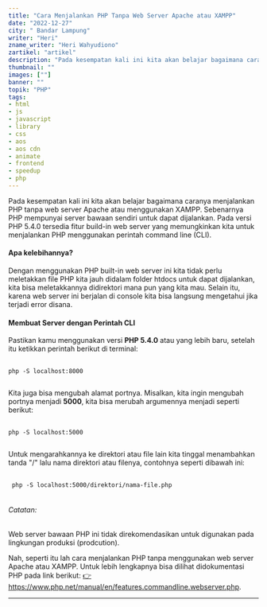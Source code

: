 ```yaml
---
title: "Cara Menjalankan PHP Tanpa Web Server Apache atau XAMPP"
date: "2022-12-27"
city: " Bandar Lampung"
writer: "Heri"
zname_writer: "Heri Wahyudiono"
zartikel: "artikel"
description: "Pada kesempatan kali ini kita akan belajar bagaimana caranya menjalankan PHP tanpa web server Apache atau menggunakan XAMPP"
thumbnail: ""
images: [""]
banner: ""
topik: "PHP"
tags: 
- html
- js
- javascript
- library
- css
- aos
- aos cdn
- animate
- frontend
- speedup
- php
---
```


Pada kesempatan kali ini kita akan belajar bagaimana caranya menjalankan PHP tanpa web server Apache atau menggunakan XAMPP. Sebenarnya PHP mempunyai server bawaan sendiri untuk dapat dijalankan. Pada versi PHP 5.4.0 tersedia fitur build-in web server yang memungkinkan kita untuk menjalankan PHP menggunakan perintah command line (CLI).

<div class="zbarisbaru"></div>

#### Apa kelebihannya?
Dengan menggunakan PHP built-in web server ini kita tidak perlu meletakkan file PHP kita jauh didalam folder htdocs untuk dapat dijalankan, kita bisa meletakkannya didirektori mana pun yang kita mau. Selain itu, karena web server ini berjalan di console kita bisa langsung mengetahui jika terjadi error disana.

#### Membuat Server dengan Perintah CLI
Pastikan kamu menggunakan versi **PHP 5.4.0** atau yang lebih baru, setelah itu ketikkan perintah berikut di terminal:
<pre class="language-javascript">
  <code class="language-javascript">
php -S localhost:8000
  </code>
</pre>
Kita juga bisa mengubah alamat portnya. Misalkan, kita ingin mengubah portnya menjadi **5000**, kita bisa merubah argumennya menjadi seperti berikut:
<pre class="language-javascript">
  <code class="language-javascript">
php -S localhost:5000
  </code>
</pre>
Untuk mengarahkannya ke direktori atau file lain kita tinggal menambahkan tanda "/" lalu nama direktori atau filenya, contohnya seperti dibawah ini:
<pre class="language-javascript">
  <code class="language-javascript">
 php -S localhost:5000/direktori/nama-file.php
  </code>
</pre>

###### Catatan:
Web server bawaan PHP ini tidak direkomendasikan untuk digunakan pada lingkungan produksi (prodcution).

Nah, seperti itu lah cara menjalankan PHP tanpa menggunakan web server Apache atau XAMPP. Untuk lebih lengkapnya bisa dilihat didokumentasi PHP pada link berikut: 
<a class="text-blue-600 italic" href="https://www.php.net/manual/en/features.commandline.webserver.php" target="_blank">👉https://www.php.net/manual/en/features.commandline.webserver.php</a>.

<div class="zbarisbaru"></div>
<div class="zbarisbaru"></div>

---